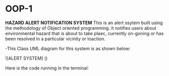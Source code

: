 # OOP-1

**HAZARD ALERT NOTIFICATION SYSTEM**
This is an alert ssytem built using the methodology of Object oriented programming. it notifies users about environmental hazard that is about to take plaec, currently on-goning or has been resolved in a particular vicinity or loaction.

-This Class UML diagram for this system is as shown below:

![ALERT SYSTEM]
(<UML CLASS.PNG>)




Here is the code running in the terminal: